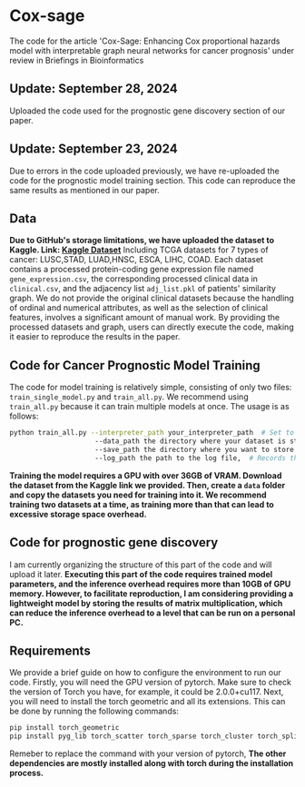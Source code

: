 # Cox-sage
The code for the article 'Cox-Sage: Enhancing Cox proportional hazards model with interpretable graph neural networks for cancer prognosis' under review in Briefings in Bioinformatics
## Update: September 28, 2024
Uploaded the code used for the prognostic gene discovery section of our paper.
## Update: September 23, 2024
Due to errors in the code uploaded previously, we have re-uploaded the code for the prognostic model training section. This code can reproduce the same results as mentioned in our paper.
## Data
**Due to GitHub's storage limitations, we have uploaded the dataset to Kaggle. Link: [Kaggle Dataset](https://www.kaggle.com/datasets/ridgiemo/processed-gene-and-clinical-data)**
Including TCGA datasets for 7 types of cancer: LUSC,STAD, LUAD,HNSC, ESCA, LIHC, COAD. Each dataset contains a processed protein-coding gene expression file named `gene_expression.csv`, the corresponding processed clinical data in `clinical.csv`, and the adjacency list `adj_list.pkl` of patients' similarity graph.
We do not provide the original clinical datasets because the handling of ordinal and numerical attributes, as well as the selection of clinical features, involves a significant amount of manual work. By providing the processed datasets and graph, users can directly execute the code, making it easier to reproduce the results in the paper.
## Code for Cancer Prognostic Model Training

The code for model training is relatively simple, consisting of only two files: `train_single_model.py` and `train_all.py`. We recommend using `train_all.py` because it can train multiple models at once. The usage is as follows:

```bash
python train_all.py --interpreter_path your_interpreter_path  # Set to the current interpreter path if left empty
                     --data_path the directory where your dataset is stored  # For example, it contains folders for LIHC, COAD
                     --save_path the directory where you want to store the trained model parameters
                     --log_path the path to the log file,  # Records the best performance of each dataset's cross-validation fold and the c-index score
```
**Training the model requires a GPU with over 36GB of VRAM. Download the dataset from the Kaggle link we provided. Then, create a `data` folder and copy the datasets you need for training into it. 
We recommend training two datasets at a time, as training more than that can lead to excessive storage space overhead.**


## Code for prognostic gene discovery
I am currently organizing the structure of this part of the code and will upload it later. **Executing this part of the code requires trained model parameters, and the inference overhead requires more than 10GB of GPU memory. However, to facilitate reproduction, I am considering providing a lightweight model by storing the results of matrix multiplication, which can reduce the inference overhead to a level that can be run on a personal PC.**

## Requirements

We provide a brief guide on how to configure the environment to run our code. Firstly, you will need the GPU version of pytorch. Make sure to check the version of Torch you have, for example, it could be 2.0.0+cu117. Next, you will need to install the torch geometric and all its extensions. This can be done by running the following commands:
```bash
pip install torch_geometric
pip install pyg_lib torch_scatter torch_sparse torch_cluster torch_spline_conv -f https://data.pyg.org/whl/torch-2.0.0+cu117.html
```
Remeber to replace the command with your version of pytorch, **The other dependencies are mostly installed along with torch during the installation process.**


